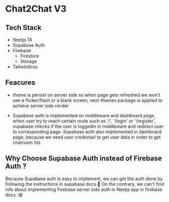 # Chat2Chat V3

## Tech Stack

- Nextjs 14
- Supabase Auth
- Firebase 
  - Firestore
  - Storage
- Tailwindcss

## Feacures

- theme is persist on server side so when page gets refreshed we won't see a flicker/flash or a blank screen, next-themes package is applied to achieve server side render

- Supabase auth is implemented on middleware and dashboard page, when user try to reach certain route such as '/', '/login' or '/register', supabase checks if the user is loggedin in middleware and redirect user to corresponding page. Supabase auth also implemented in dashboard page, because we need user credentail to get user data in order to get chatroom list.

## Why Choose Supabase Auth instead of Firebase Auth ?

Because Supabase auth is easy to implement, we can get the auth done by following the instructions in supabase docs.🥰 On the contrary, we can't find info about implementing Firebase server side auth in Nextjs app in firebase docs. 😅